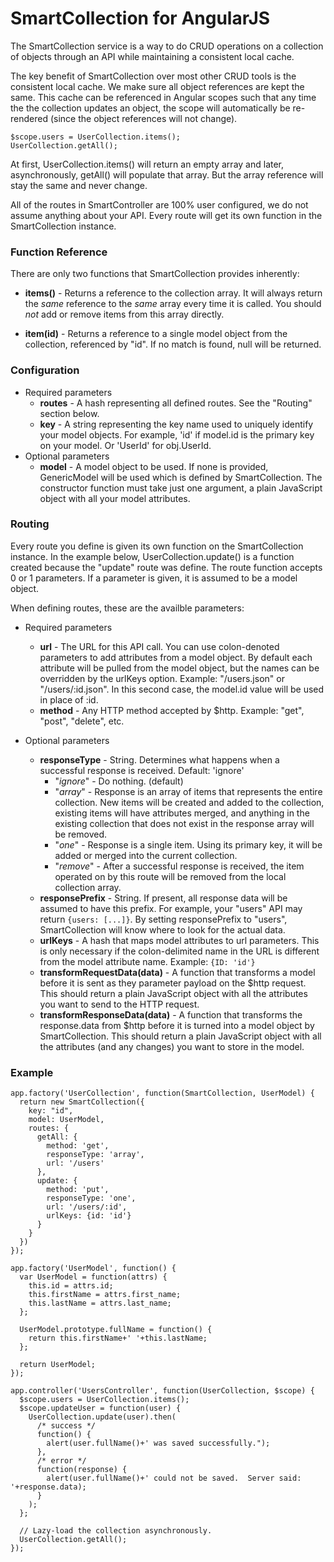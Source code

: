 # SmartCollection for AngularJS

The SmartCollection service is a way to do CRUD operations on a collection of
objects through an API while maintaining a consistent local cache.

The key benefit of SmartCollection over most other CRUD tools is the
consistent local cache.  We make sure all object references are kept the same.
This cache can be referenced in Angular scopes such that any time the the
collection updates an object, the scope will automatically be re-rendered
(since the object references will not change).

    $scope.users = UserCollection.items();
    UserCollection.getAll();

At first, UserCollection.items() will return an empty array and later,
asynchronously, getAll() will populate that array.  But the array reference
will stay the same and never change.

All of the routes in SmartController are 100% user configured, we do not
assume anything about your API.  Every route will get its own function in the SmartCollection instance.

### Function Reference

There are only two functions that SmartCollection provides inherently:

* **items()** - Returns a reference to the collection array.  It will always
return the *same* reference to the *same* array every time it is called.  You
should *not* add or remove items from this array directly.

* **item(id)** - Returns a reference to a single model object from the collection,
referenced by "id".  If no match is found, null will be returned.

### Configuration

* Required parameters
  * **routes** - A hash representing all defined routes.  See the "Routing" section below.
  * **key** - A string representing the key name used to uniquely identify your model objects.
For example, 'id' if model.id is the primary key on your model.  Or 'UserId' for obj.UserId.
* Optional parameters
  * **model** - A model object to be used.  If none is provided, GenericModel will be used which is defined by SmartCollection. The constructor function must take just one argument, a plain JavaScript object with all your model attributes.

### Routing

Every route you define is given its own function on the SmartCollection instance.  In the example below, UserCollection.update() is a function created because the "update" route was define.  The route function accepts 0 or 1 parameters.  If a parameter is given, it is assumed to be a model object.

When defining routes, these are the availble parameters:

* Required parameters
  * **url** - The URL for this API call.  You can use colon-denoted parameters to add attributes from a model object.  By default each attribute will be pulled from the model object, but the names can be overridden by the urlKeys option.  Example: "/users.json" or "/users/:id.json".  In this second case, the model.id value will be used in place of :id.
  * **method** - Any HTTP method accepted by $http.  Example: "get", "post", "delete", etc.

* Optional parameters
  * **responseType** - String.  Determines what happens when a successful response is received.  Default: 'ignore'
    * "_ignore_" - Do nothing. (default)
    * "_array_" - Response is an array of items that represents the entire collection.  New items will be created and added to the collection, existing items will have attributes merged, and anything in the existing collection that does not exist in the response array will be removed.
    * "_one_" - Response is a single item.  Using its primary key, it will be added or merged into the current collection.
    * "_remove_" - After a successful response is received, the item operated on by this route will be removed from the local collection array.
  * **responsePrefix** - String.  If present, all response data will be assumed to have this prefix.  For example, your "users" API may return ```{users: [...]}```.  By setting responsePrefix to "users", SmartCollection will know where to look for the actual data.
  * **urlKeys** - A hash that maps model attributes to url parameters.  This is only necessary if the colon-delimited name in the URL is different from the model attribute name.  Example: ```{ID: 'id'}```
  * **transformRequestData(data)** - A function that transforms a model before it is sent as they parameter payload on the $http request.  This should return a plain JavaScript object with all the attributes you want to send to the HTTP request.
  * **transformResponseData(data)** - A function that transforms the response.data from $http before it is turned into a model object by SmartCollection.  This should return a plain JavaScript object with all the attributes (and any changes) you want to store in the model.

### Example

    app.factory('UserCollection', function(SmartCollection, UserModel) {
      return new SmartCollection({
        key: "id",
        model: UserModel,
        routes: {
          getAll: {
            method: 'get',
            responseType: 'array',
            url: '/users'
          },
          update: {
            method: 'put',
            responseType: 'one',
            url: '/users/:id',
            urlKeys: {id: 'id'}
          }
        }
      })
    });
    
    app.factory('UserModel', function() {
      var UserModel = function(attrs) {
        this.id = attrs.id;
        this.firstName = attrs.first_name;
        this.lastName = attrs.last_name;
      };
    
      UserModel.prototype.fullName = function() {
        return this.firstName+' '+this.lastName;
      };
    
      return UserModel;
    });
    
    app.controller('UsersController', function(UserCollection, $scope) {
      $scope.users = UserCollection.items();
      $scope.updateUser = function(user) {
        UserCollection.update(user).then(
          /* success */
          function() {
            alert(user.fullName()+' was saved successfully.");
          },
          /* error */
          function(response) {
            alert(user.fullName()+' could not be saved.  Server said: '+response.data);
          }
        );
      };
      
      // Lazy-load the collection asynchronously.
      UserCollection.getAll();
    });
